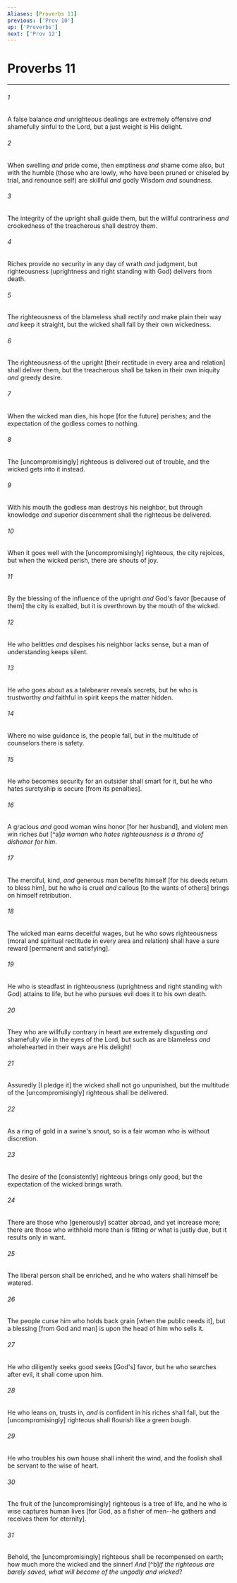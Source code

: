 ```yaml
---
Aliases: [Proverbs 11]
previous: ['Prov 10']
up: ['Proverbs']
next: ['Prov 12']
---
```

# Proverbs 11

***














###### 1 






A false balance _and_ unrighteous dealings are extremely offensive _and_ shamefully sinful to the Lord, but a just weight is His delight. 













###### 2 






When swelling _and_ pride come, then emptiness _and_ shame come also, but with the humble (those who are lowly, who have been pruned or chiseled by trial, and renounce self) are skillful _and_ godly Wisdom _and_ soundness. 













###### 3 






The integrity of the upright shall guide them, but the willful contrariness _and_ crookedness of the treacherous shall destroy them. 













###### 4 






Riches provide no security in any day of wrath _and_ judgment, but righteousness (uprightness and right standing with God) delivers from death. 













###### 5 






The righteousness of the blameless shall rectify _and_ make plain their way _and_ keep it straight, but the wicked shall fall by their own wickedness. 













###### 6 






The righteousness of the upright [their rectitude in every area and relation] shall deliver them, but the treacherous shall be taken in their own iniquity _and_ greedy desire. 













###### 7 






When the wicked man dies, his hope [for the future] perishes; and the expectation of the godless comes to nothing. 













###### 8 






The [uncompromisingly] righteous is delivered out of trouble, and the wicked gets into it instead. 













###### 9 






With his mouth the godless man destroys his neighbor, but through knowledge _and_ superior discernment shall the righteous be delivered. 













###### 10 






When it goes well with the [uncompromisingly] righteous, the city rejoices, but when the wicked perish, there are shouts of joy. 













###### 11 






By the blessing of the influence of the upright _and_ God's favor [because of them] the city is exalted, but it is overthrown by the mouth of the wicked. 













###### 12 






He who belittles _and_ despises his neighbor lacks sense, but a man of understanding keeps silent. 













###### 13 






He who goes about as a talebearer reveals secrets, but he who is trustworthy _and_ faithful in spirit keeps the matter hidden. 













###### 14 






Where no wise guidance is, the people fall, but in the multitude of counselors there is safety. 













###### 15 






He who becomes security for an outsider shall smart for it, but he who hates suretyship is secure [from its penalties]. 













###### 16 






A gracious _and_ good woman wins honor [for her husband], and violent men win riches _but_ [^a]_a woman who hates righteousness is a throne of dishonor for him_. 













###### 17 






The merciful, kind, _and_ generous man benefits himself [for his deeds return to bless him], but he who is cruel _and_ callous [to the wants of others] brings on himself retribution. 













###### 18 






The wicked man earns deceitful wages, but he who sows righteousness (moral and spiritual rectitude in every area and relation) shall have a sure reward [permanent and satisfying]. 













###### 19 






He who is steadfast in righteousness (uprightness and right standing with God) attains to life, but he who pursues evil does it to his own death. 













###### 20 






They who are willfully contrary in heart are extremely disgusting _and_ shamefully vile in the eyes of the Lord, but such as are blameless _and_ wholehearted in their ways are His delight! 













###### 21 






Assuredly [I pledge it] the wicked shall not go unpunished, but the multitude of the [uncompromisingly] righteous shall be delivered. 













###### 22 






As a ring of gold in a swine's snout, so is a fair woman who is without discretion. 













###### 23 






The desire of the [consistently] righteous brings only good, but the expectation of the wicked brings wrath. 













###### 24 






There are those who [generously] scatter abroad, and yet increase more; there are those who withhold more than is fitting _or_ what is justly due, but it results only in want. 













###### 25 






The liberal person shall be enriched, and he who waters shall himself be watered. 













###### 26 






The people curse him who holds back grain [when the public needs it], but a blessing [from God and man] is upon the head of him who sells it. 













###### 27 






He who diligently seeks good seeks [God's] favor, but he who searches after evil, it shall come upon him. 













###### 28 






He who leans on, trusts in, _and_ is confident in his riches shall fall, but the [uncompromisingly] righteous shall flourish like a green bough. 













###### 29 






He who troubles his own house shall inherit the wind, and the foolish shall be servant to the wise of heart. 













###### 30 






The fruit of the [uncompromisingly] righteous is a tree of life, and he who is wise captures human lives [for God, as a fisher of men--he gathers and receives them for eternity]. 













###### 31 






Behold, the [uncompromisingly] righteous shall be recompensed on earth; how much more the wicked and the sinner! _And_ [^b]_if the righteous are barely saved, what will become of the ungodly and wicked_?
